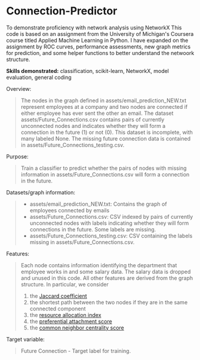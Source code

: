 # Connection-Predictor
To demonstrate proficiency with network analysis using NetworkX
This code is based on an assignment from the University of Michigan's Coursera course titled Applied Machine Learning in Python. I have expanded on the assignment by ROC curves, performance assessments, new graph metrics for prediction, and some helper functions to better understand the netwoork structure.

**Skills demonstrated:** classification, scikit-learn, NetworkX, model evaluation, general coding

Overview: 

> The nodes in the graph defined in assets/email_prediction_NEW.txt represent employees at a company and two nodes are connected if either employee has ever sent the other an email. The dataset assets/Future_Connections.csv contains pairs of currently unconnected nodes and indicates whether they will form a connection in the future (1) or not (0). This dataset is incomplete, with many labeled None. The missing future connection data is contained in assets/Future_Connections_testing.csv.


Purpose: 
> Train a classifier to predict whether the pairs of nodes with missing information in assets/Future_Connections.csv will form a connection in the future.

Datasets/graph information: 

> - assets/email_prediction_NEW.txt: Contains the graph of employees connected by emails
> - assets/Future_Connections.csv: CSV indexed by pairs of currently unconnected nodes with labels indicating whether they will form connections in the future. Some labels are missing.
> - assets/Future_Connections_testing.csv: CSV containing the labels missing in assets/Future_Connections.csv.
    
Features:

> Each node contains information identifying the department that employee works in and some salary data. The salary data is dropped and unused in this code. All other features are derived from the graph structure. In particular, we consider
> 1. the [Jaccard coefficient](https://networkx.org/documentation/stable/reference/algorithms/generated/networkx.algorithms.link_prediction.jaccard_coefficient.html)
> 2. the shortest path between the two nodes if they are in the same connected component
> 3. the [resource allocation index](https://networkx.org/documentation/stable/reference/algorithms/generated/networkx.algorithms.link_prediction.resource_allocation_index.html)
> 4. the [preferential attachment score](https://networkx.org/documentation/stable/reference/algorithms/generated/networkx.algorithms.link_prediction.preferential_attachment.html)
> 5. the [common neighbor centrality score](https://networkx.org/documentation/stable/reference/algorithms/generated/networkx.algorithms.link_prediction.common_neighbor_centrality.html#networkx.algorithms.link_prediction.common_neighbor_centrality)

Target variable:

> Future Connection - Target label for training. 
